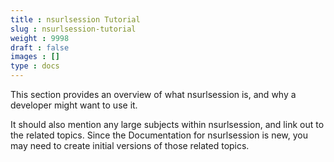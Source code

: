 ```yaml
---
title : nsurlsession Tutorial
slug : nsurlsession-tutorial
weight : 9998
draft : false
images : []
type : docs
---
```


This section provides an overview of what nsurlsession is, and why a developer might want to use it.

It should also mention any large subjects within nsurlsession, and link out to the related topics.  Since the Documentation for nsurlsession is new, you may need to create initial versions of those related topics.

